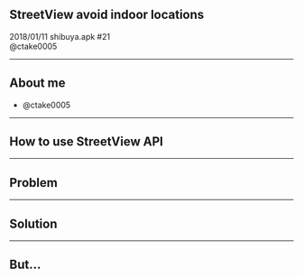 ## StreetView avoid indoor locations
2018/01/11 shibuya.apk #21  
@ctake0005

---
## About me
- @ctake0005

---
## How to use StreetView API

---
## Problem

---
## Solution

---
## But...

